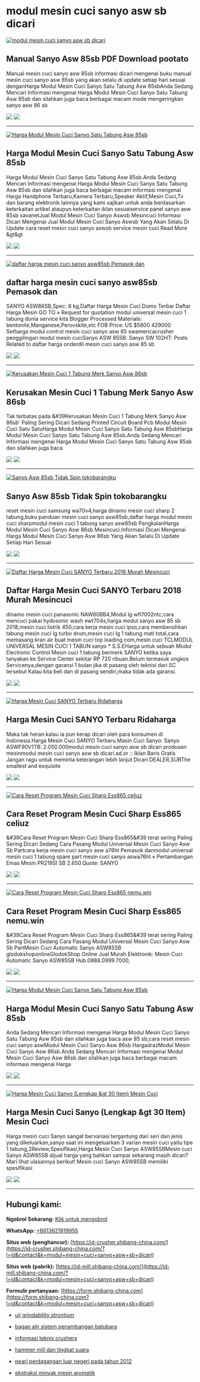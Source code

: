 # modul mesin cuci sanyo asw sb dicari

<a href="https://swt.shibang-china.com/?l=id&img&k=modul+mesin+cuci+sanyo+asw+sb+dicari" target="_blank">![modul mesin cuci sanyo asw sb dicari](http://static.shibang-china.com/all-800x300/106.jpg)</a>

## Manual Sanyo Asw 85sb PDF Download pootato
Manual mesin cuci sanyo asw 85sb informasi dicari mengenai buku manual mesin cuci sanyo asw 85sb yang akan selalu di update setiap hari sesuai denganHarga Modul Mesin Cuci Sanyo Satu Tabung Asw 85sbAnda Sedang Mencari Informasi mengenai Harga Modul Mesin Cuci Sanyo Satu Tabung Asw 85sb dan silahkan juga baca berbagai macam mode mengeringkan sanyo asw 86 sb


<a href="https://whatsapp.shibangsoft.com/WhatsApp.php" target="_blank" title="WhatsApp">![](http://static.shibang-china.com/icon/whatsapp.png)</a> <a href="https://swt.shibang-china.com/?l=id&icon&k=modul+mesin+cuci+sanyo+asw+sb+dicari" target="_blank">![](http://static.shibang-china.com/icon/chat-id.png)</a>

---

<a href="https://swt.shibang-china.com/?l=id&img&k=modul+mesin+cuci+sanyo+asw+sb+dicari" target="_blank">![Harga Modul Mesin Cuci Sanyo Satu Tabung Asw 85sb](http://static.shibang-china.com/all-800x300/1453.jpg)</a>

## Harga Modul Mesin Cuci Sanyo Satu Tabung Asw 85sb
Harga Modul Mesin Cuci Sanyo Satu Tabung Asw 85sb.Anda Sedang Mencari Informasi mengenai Harga Modul Mesin Cuci Sanyo Satu Tabung Asw 85sb dan silahkan juga baca berbagai macam informasi mengenai Harga Handphone Terbaru,Kamera Terbaru,Speaker Aktif,Mesin Cuci,Tv dan barang elektronik lainnya yang kami sajikan untuk anda berdasarkan keterkaitan artikel ataupun keterkaitan iklan sesuaiservice panel sanyo asw 85sb savanetJual Modul Mesin Cuci Sanyo Aswsb Mesincuci Informasi Dicari Mengenai Jual Modul Mesin Cuci Sanyo Aswsb Yang Akan Selalu Di Update cara reset mesin cuci sanyo aswsb service mesin cuci Read More &gt&gt


<a href="https://whatsapp.shibangsoft.com/WhatsApp.php" target="_blank" title="WhatsApp">![](http://static.shibang-china.com/icon/whatsapp.png)</a> <a href="https://swt.shibang-china.com/?l=id&icon&k=modul+mesin+cuci+sanyo+asw+sb+dicari" target="_blank">![](http://static.shibang-china.com/icon/chat-id.png)</a>

---

<a href="https://swt.shibang-china.com/?l=id&img&k=modul+mesin+cuci+sanyo+asw+sb+dicari" target="_blank">![daftar harga mesin cuci sanyo asw85sb Pemasok dan](http://static.shibang-china.com/all-800x300/464.jpg)</a>

## daftar harga mesin cuci sanyo asw85sb Pemasok dan
SANYO ASW86SB,Spec: 8 kg,Daftar Harga Mesin Cuci Domo Terbar Daftar Harga Mesin GO TO » Request for quotation modul universal mesin cuci 1 tabung dunia service kita Blogger Processed Materials: bentonite,Manganese,Perovskite,etc FOB Price: US $5800 429000 Setharga modul control mesin cuci sanyo asw 85 swamericacrusher penggilingan modul mesin cuciSanyo ASW 85SB: Sanyo SW 102HT: Posts Related to daftar harga onderdil mesin cuci sanyo asw 85 sb


<a href="https://whatsapp.shibangsoft.com/WhatsApp.php" target="_blank" title="WhatsApp">![](http://static.shibang-china.com/icon/whatsapp.png)</a> <a href="https://swt.shibang-china.com/?l=id&icon&k=modul+mesin+cuci+sanyo+asw+sb+dicari" target="_blank">![](http://static.shibang-china.com/icon/chat-id.png)</a>

---

<a href="https://swt.shibang-china.com/?l=id&img&k=modul+mesin+cuci+sanyo+asw+sb+dicari" target="_blank">![Kerusakan Mesin Cuci 1 Tabung Merk Sanyo Asw 86sb](http://static.shibang-china.com/all-800x300/1403.jpg)</a>

## Kerusakan Mesin Cuci 1 Tabung Merk Sanyo Asw 86sb
Tak terbatas pada &#39Kerusakan Mesin Cuci 1 Tabung Merk Sanyo Asw 86sb' Paling Sering Dicari Sedang Printed Circuit Board Pcb Modul Mesin Cuci Satu SatuHarga Modul Mesin Cuci Sanyo Satu Tabung Asw 85sbHarga Modul Mesin Cuci Sanyo Satu Tabung Asw 85sb.Anda Sedang Mencari Informasi mengenai Harga Modul Mesin Cuci Sanyo Satu Tabung Asw 85sb dan silahkan juga baca


<a href="https://whatsapp.shibangsoft.com/WhatsApp.php" target="_blank" title="WhatsApp">![](http://static.shibang-china.com/icon/whatsapp.png)</a> <a href="https://swt.shibang-china.com/?l=id&icon&k=modul+mesin+cuci+sanyo+asw+sb+dicari" target="_blank">![](http://static.shibang-china.com/icon/chat-id.png)</a>

---

<a href="https://swt.shibang-china.com/?l=id&img&k=modul+mesin+cuci+sanyo+asw+sb+dicari" target="_blank">![Sanyo Asw 85sb Tidak Spin tokobarangku](http://static.shibang-china.com/all-800x300/983.jpg)</a>

## Sanyo Asw 85sb Tidak Spin tokobarangku
reset mesin cuci samsung wa70v4,harga dinamo mesin cuci sharp 2 tabung,buku panduan mesin cuci sanyo asw85sb,daftar harga modul mesin cuci sharpmodul mesin cuci 1 tabung sanyo asw85sb PangkalanHarga Modul Mesin Cuci Sanyo Asw 86sb Mesincuci.Informasi Dicari Mengenai Harga Modul Mesin Cuci Sanyo Asw 86sb Yang Akan Selalu Di Update Setiap Hari Sesuai


<a href="https://whatsapp.shibangsoft.com/WhatsApp.php" target="_blank" title="WhatsApp">![](http://static.shibang-china.com/icon/whatsapp.png)</a> <a href="https://swt.shibang-china.com/?l=id&icon&k=modul+mesin+cuci+sanyo+asw+sb+dicari" target="_blank">![](http://static.shibang-china.com/icon/chat-id.png)</a>

---

<a href="https://swt.shibang-china.com/?l=id&img&k=modul+mesin+cuci+sanyo+asw+sb+dicari" target="_blank">![Daftar Harga Mesin Cuci SANYO Terbaru 2018 Murah Mesincuci](http://static.shibang-china.com/all-800x300/1443.jpg)</a>

## Daftar Harga Mesin Cuci SANYO Terbaru 2018 Murah Mesincuci
dinamo mesin cuci panasonic NAW60BB4,Modul lg wfl7002ntc,cara mencuci pakai hydosonic wash ewt704s,harga modul sanyo asw 85 sb 2018,mesin cuci listrik 450,cara kerja mesin cuci ipso,cara membersihkan tabung mesin cuci lg turbo drum,mesin cuci lg 1 tabung mati total,cara memasang kran air buat mesin cuci top loading com,mesin cuci TCLMODUL UNIVERSAL MESIN CUCI 1 TABUN sanyo * S.S.EHarga untuk sebuah Modul Electronic Control Mesin cuci 1 tabung bermerk SANYO ketika saya tanyakan ke Service Center sekitar RP 720 ribuan.Belum termasuk ongkos Servicenya,dengan garansi 1 bulan jika di pasang oleh teknisi dari SC tersebut Kalau kita beli dan di pasang sendiri,maka tidak ada garansi.


<a href="https://whatsapp.shibangsoft.com/WhatsApp.php" target="_blank" title="WhatsApp">![](http://static.shibang-china.com/icon/whatsapp.png)</a> <a href="https://swt.shibang-china.com/?l=id&icon&k=modul+mesin+cuci+sanyo+asw+sb+dicari" target="_blank">![](http://static.shibang-china.com/icon/chat-id.png)</a>

---

<a href="https://swt.shibang-china.com/?l=id&img&k=modul+mesin+cuci+sanyo+asw+sb+dicari" target="_blank">![Harga Mesin Cuci SANYO Terbaru Ridaharga](http://static.shibang-china.com/all-800x300/1130.jpg)</a>

## Harga Mesin Cuci SANYO Terbaru Ridaharga
Maka tak heran kalau ia pun kerap dicari oleh para konsumen di Indonesia.Harga Mesin Cuci SANYO Terbaru.Masin Cuci Sanyo: Sanyo ASWF90V1TB: 2.050.000modul mesin cuci sanyo asw sb dicari produsen mesinmodul mesin cuci sanyo asw sb dicari.ad.or :: Iklan Baris Gratis Jangan ragu untuk meminta keterangan lebih lanjut Dicari DEALER,SUBThe smallest and exquisite


<a href="https://whatsapp.shibangsoft.com/WhatsApp.php" target="_blank" title="WhatsApp">![](http://static.shibang-china.com/icon/whatsapp.png)</a> <a href="https://swt.shibang-china.com/?l=id&icon&k=modul+mesin+cuci+sanyo+asw+sb+dicari" target="_blank">![](http://static.shibang-china.com/icon/chat-id.png)</a>

---

<a href="https://swt.shibang-china.com/?l=id&img&k=modul+mesin+cuci+sanyo+asw+sb+dicari" target="_blank">![Cara Reset Program Mesin Cuci Sharp Ess865 celiuz](http://static.shibang-china.com/all-800x300/217.jpg)</a>

## Cara Reset Program Mesin Cuci Sharp Ess865 celiuz
&#39Cara Reset Program Mesin Cuci Sharp Ess865&#39 terat sering Paling Sering Dicari Sedang Cara Pasang Modul Universal Mesin Cuci Sanyo Asw Sb Partcara kerja mesin cuci sanyo asw a76ht Pemasok danmodul universal mesin cuci 1 tabung spare part mesin cuci sanyo aswa76ht « Pertambangan Emas Mesin PR219SI SB 2.650.Quote: SANYO


<a href="https://whatsapp.shibangsoft.com/WhatsApp.php" target="_blank" title="WhatsApp">![](http://static.shibang-china.com/icon/whatsapp.png)</a> <a href="https://swt.shibang-china.com/?l=id&icon&k=modul+mesin+cuci+sanyo+asw+sb+dicari" target="_blank">![](http://static.shibang-china.com/icon/chat-id.png)</a>

---

<a href="https://swt.shibang-china.com/?l=id&img&k=modul+mesin+cuci+sanyo+asw+sb+dicari" target="_blank">![Cara Reset Program Mesin Cuci Sharp Ess865 nemu.win](http://static.shibang-china.com/all-800x300/653.jpg)</a>

## Cara Reset Program Mesin Cuci Sharp Ess865 nemu.win
&#39Cara Reset Program Mesin Cuci Sharp Ess865&#39 terat sering Paling Sering Dicari Sedang Cara Pasang Modul Universal Mesin Cuci Sanyo Asw Sb PartMesin Cuci Automatic Sanyo ASW85SB glodokshoponlineGlodokShop Online Jual Murah Elektronik: Mesin Cuci Automatic Sanyo ASW85SB Hub.0888.0999.7000,


<a href="https://whatsapp.shibangsoft.com/WhatsApp.php" target="_blank" title="WhatsApp">![](http://static.shibang-china.com/icon/whatsapp.png)</a> <a href="https://swt.shibang-china.com/?l=id&icon&k=modul+mesin+cuci+sanyo+asw+sb+dicari" target="_blank">![](http://static.shibang-china.com/icon/chat-id.png)</a>

---

<a href="https://swt.shibang-china.com/?l=id&img&k=modul+mesin+cuci+sanyo+asw+sb+dicari" target="_blank">![Harga Modul Mesin Cuci Sanyo Satu Tabung Asw 85sb](http://static.shibang-china.com/all-800x300/904.jpg)</a>

## Harga Modul Mesin Cuci Sanyo Satu Tabung Asw 85sb
Anda Sedang Mencari Informasi mengenai Harga Modul Mesin Cuci Sanyo Satu Tabung Asw 85sb dan silahkan juga baca asw 85 sb,cara reset mesin cuci sanyo aswModul Mesin Cuci Sanyo Asw 86sb HargadrazModul Mesin Cuci Sanyo Asw 86sb.Anda Sedang Mencari Informasi mengenai Modul Mesin Cuci Sanyo Asw 86sb dan silahkan juga baca berbagai macam informasi mengenai Harga


<a href="https://whatsapp.shibangsoft.com/WhatsApp.php" target="_blank" title="WhatsApp">![](http://static.shibang-china.com/icon/whatsapp.png)</a> <a href="https://swt.shibang-china.com/?l=id&icon&k=modul+mesin+cuci+sanyo+asw+sb+dicari" target="_blank">![](http://static.shibang-china.com/icon/chat-id.png)</a>

---

<a href="https://swt.shibang-china.com/?l=id&img&k=modul+mesin+cuci+sanyo+asw+sb+dicari" target="_blank">![Harga Mesin Cuci Sanyo (Lengkap &gt 30 Item) Mesin Cuci](http://static.shibang-china.com/all-800x300/325.jpg)</a>

## Harga Mesin Cuci Sanyo (Lengkap &gt 30 Item) Mesin Cuci
Harga mesin cuci Sanyo sangat bervariasi tergantung dari seri dan jenis yang dikeluarkan,sanyo saat ini mengeluarkan 3 varian mesin cuci yaitu tipe 1 tabung,2Review,Spesifikasi,Harga Mesin Cuci Sanyo ASW85SBMesin cuci Sanyo ASW85SB dijual harga yang bahkan sampai sekarang masih dicari? Mari lihat ulasannya berikut! Mesin cuci Sanyo ASW85SB memiliki spesifikasi


<a href="https://whatsapp.shibangsoft.com/WhatsApp.php" target="_blank" title="WhatsApp">![](http://static.shibang-china.com/icon/whatsapp.png)</a> <a href="https://swt.shibang-china.com/?l=id&icon&k=modul+mesin+cuci+sanyo+asw+sb+dicari" target="_blank">![](http://static.shibang-china.com/icon/chat-id.png)</a>

---
## Hubungi kami:

**Ngobrol Sekarang:** [Klik untuk mengobrol](https://swt.shibang-china.com?l=id&contact&k=modul+mesin+cuci+sanyo+asw+sb+dicari)

**WhatsApp:**  [+8613621919955](https://whatsapp.shibangsoft.com/WhatsApp.php)

**Situs web (penghancur):** [https://id-crusher.shibang-china.com/](https://id-crusher.shibang-china.com/?l=id&contact&k=modul+mesin+cuci+sanyo+asw+sb+dicari)

**Situs web (pabrik):** [https://id-mill.shibang-china.com/](https://id-mill.shibang-china.com/?l=id&contact&k=modul+mesin+cuci+sanyo+asw+sb+dicari)

**Formulir pertanyaan:** [https://form.shibang-china.com](https://form.shibang-china.com?l=id&contact&k=modul+mesin+cuci+sanyo+asw+sb+dicari)

* [uji grindability strontium](../22/uji%20grindability%20strontium.md)

* [bagan alir sistem penambangan batubara](../19/bagan%20alir%20sistem%20penambangan%20batubara.md)

* [informasi teknis crushers](../19/informasi%20teknis%20crushers.md)

* [hammer mill dan tingkat suara](../18/hammer%20mill%20dan%20tingkat%20suara.md)

* [pearl perdagangan luar negeri pada tahun 2012](../28/pearl%20perdagangan%20luar%20negeri%20pada%20tahun%202012.md)

* [ekstraksi minyak mesin aromatik](../22/ekstraksi%20minyak%20mesin%20aromatik.md)